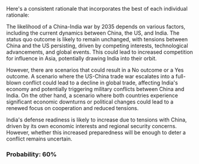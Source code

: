 Here's a consistent rationale that incorporates the best of each individual rationale:

The likelihood of a China-India war by 2035 depends on various factors, including the current dynamics between China, the US, and India. The status quo outcome is likely to remain unchanged, with tensions between China and the US persisting, driven by competing interests, technological advancements, and global events. This could lead to increased competition for influence in Asia, potentially drawing India into their orbit.

However, there are scenarios that could result in a No outcome or a Yes outcome. A scenario where the US-China trade war escalates into a full-blown conflict could lead to a decline in global trade, affecting India's economy and potentially triggering military conflicts between China and India. On the other hand, a scenario where both countries experience significant economic downturns or political changes could lead to a renewed focus on cooperation and reduced tensions.

India's defense readiness is likely to increase due to tensions with China, driven by its own economic interests and regional security concerns. However, whether this increased preparedness will be enough to deter a conflict remains uncertain.

### Probability: 60%